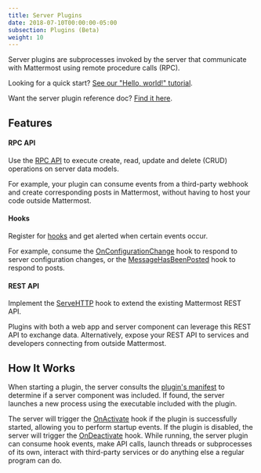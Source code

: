 ```yaml
---
title: Server Plugins
date: 2018-07-10T00:00:00-05:00
subsection: Plugins (Beta)
weight: 10
---
```


Server plugins are subprocesses invoked by the server that communicate with Mattermost using remote procedure calls (RPC).

Looking for a quick start? [See our "Hello, world!" tutorial](/extend/plugins/server/hello-world/).

Want the server plugin reference doc? [Find it here](/extend/plugins/server/reference/).

## Features

#### RPC API

Use the [RPC API](/extend/plugins/server/reference/#API) to execute create, read, update and delete (CRUD) operations on server data models.

For example, your plugin can consume events from a third-party webhook and create corresponding posts in Mattermost, without having to host your code outside Mattermost.

#### Hooks

Register for [hooks](/extend/plugins/server/reference/#Hooks) and get alerted when certain events occur.

For example, consume the [OnConfigurationChange](/extend/plugins/server/reference/#Hooks.OnConfigurationChange) hook to respond to server configuration changes, or the [MessageHasBeenPosted](/extend/plugins/server/reference/#Hooks.MessageHasBeenPosted) hook to respond to posts.

#### REST API

Implement the [ServeHTTP](/extend/plugins/server/reference/#Hooks.ServeHTTP) hook to extend the existing Mattermost REST API.

Plugins with both a web app and server component can leverage this REST API to exchange data. Alternatively, expose your REST API to services and developers connecting from outside Mattermost.

## How It Works

When starting a plugin, the server consults the [plugin's manifest](/extend/plugins/manifest-reference/) to determine if a server component was included. If found, the server launches a new process using the executable included with the plugin.

The server will trigger the [OnActivate](/extend/plugins/server/reference/#Hooks.OnActivate) hook if the plugin is successfully started, allowing you to perform startup events. If the plugin is disabled, the server will trigger the [OnDeactivate](/extend/plugins/server/reference/#Hooks.OnDeactivate) hook. While running, the server plugin can consume hook events, make API calls, launch threads or subprocesses of its own, interact with third-party services or do anything else a regular program can do.
